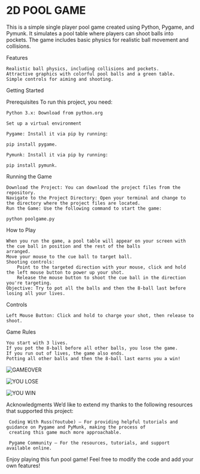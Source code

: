 # 2D POOL GAME

This is a simple single player pool game created using Python, Pygame, and Pymunk. It simulates a pool table where players can shoot balls into pockets. The game includes basic physics for realistic ball movement and collisions.

Features

    Realistic ball physics, including collisions and pockets.
    Attractive graphics with colorful pool balls and a green table.
    Simple controls for aiming and shooting.

Getting Started

Prerequisites
To run this project, you need:

    Python 3.x: Download from python.org
    
    Set up a virtual environment    
    
    Pygame: Install it via pip by running: 
    
    pip install pygame.

    Pymunk: Install it via pip by running:
    
    pip install pymunk.

Running the Game

    Download the Project: You can download the project files from the repository.
    Navigate to the Project Directory: Open your terminal and change to the directory where the project files are located.
    Run the Game: Use the following command to start the game:
    
    python poolgame.py

How to Play

    When you run the game, a pool table will appear on your screen with the cue ball in position and the rest of the balls 
    arranged.
    Move your mouse to the cue ball to target ball.
    Shooting controls:
        Point to the targeted direction with your mouse, click and hold the left mouse button to power up your shot.
        Release the mouse button to shoot the cue ball in the direction you're targeting.
    Objective: Try to pot all the balls and then the 8-ball last before losing all your lives. 
    
Controls 

    Left Mouse Button: Click and hold to charge your shot, then release to shoot.

Game Rules

    You start with 3 lives.
    If you pot the 8-ball before all other balls, you lose the game.
    If you run out of lives, the game also ends.
    Potting all other balls and then the 8-ball last earns you a win!
    
![GAMEOVER](https://github.com/user-attachments/assets/86abe200-4fcb-4063-8f64-8351ea59ffa5)

![YOU LOSE](https://github.com/user-attachments/assets/136d5574-7d92-4d68-b961-90d7291e2c2b)

![YOU WIN](https://github.com/user-attachments/assets/150ac50a-44e3-452d-ab29-0aaf8846dd9c)


Acknowledgments
We’d like to extend my thanks to the following resources that  supported this project:

     Coding With Russ(Youtube) – For providing helpful tutorials and guidance on Pygame and PyMunk, making the process of 
     creating this game much more approachable.   

     Pygame Community – For the resources, tutorials, and support available online.
     

Enjoy playing this fun pool game! Feel free to modify the code and add your own features!
